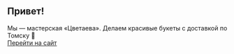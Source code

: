 ## Привет!
Мы — мастерская «Цветаева». Делаем красивые букеты с доставкой по Томску 💐  
[Перейти на сайт](https://cvetaevatomsk.ru/)
